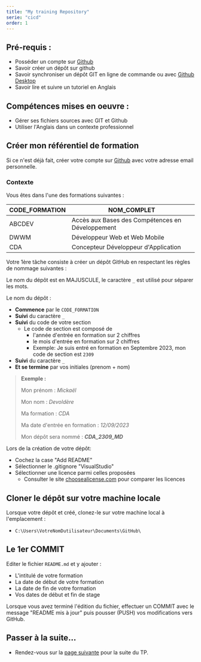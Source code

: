 ```yaml
---
title: "My training Repository"
serie: "cicd"
order: 1
---
```


## Pré-requis : 
- Posséder un compte sur [Github](https://github.com)
- Savoir créer un dépôt sur github
- Savoir synchroniser un dépôt GIT en ligne de commande ou avec [Github Desktop](https://desktop.github.com)
- Savoir lire et suivre un tutoriel en Anglais

## Compétences mises en oeuvre : 
- Gérer ses fichiers sources avec GIT et Github
- Utiliser l'Anglais dans un contexte professionnel


## Créer mon référentiel de formation

Si ce n'est déjà fait, créer votre compte sur [Github](https://github.com) avec votre adresse email personnelle.

### Contexte 

Vous êtes dans l'une des formations suivantes : 

| CODE_FORMATION | NOM_COMPLET |
| --- | --- |  
| ABCDEV | Accès aux Bases des Compétences en Développement |
| DWWM | Développeur Web et Web Mobile | 
| CDA | Concepteur Développeur d'Application |

Votre 1ère tâche consiste à créer un dépôt GitHub en respectant les règles de nommage suivantes : 

Le nom du dépôt est en MAJUSCULE, le caractère `_` est utilisé pour séparer les mots.

Le nom du dépôt : 

- **Commence** par le `CODE_FORMATION` 
- **Suivi** du caractère `_`
- **Suivi** du code de votre section 
    - Le code de section est composé de
        - l'année d'entrée en formation sur 2 chiffres
        - le mois d'entrée en formation sur 2 chiffres
        - Exemple: Je suis entré en formation en Septembre 2023, mon code de section est `2309`
- **Suivi** du caractère `_`
- **Et se termine** par vos initiales (prenom + nom)

> **Exemple :** 
>
> Mon prénom : *Mickaël*
>
> Mon nom : *Devoldère*
>
> Ma formation : *CDA*
>
> Ma date d'entrée en formation : *12/09/2023*
>
> Mon dépôt sera nommé : ***CDA_2309_MD***
>


Lors de la création de votre dépôt: 

- Cochez la case "Add README"
- Sélectionner le .gitignore "VisualStudio"
- Sélectionner une licence parmi celles proposées
    -  Consulter le site [choosealicense.com](https://choosealicense.com/) pour comparer les licences 


## Cloner le dépôt sur votre machine locale

Lorsque votre dépôt et créé, clonez-le sur votre machine local à l'emplacement :
- `C:\Users\VotreNomDutilisateur\Documents\GitHub\` 

## Le 1er COMMIT 

Editer le fichier `README.md` et y ajouter :

- L'intitulé de votre formation
- La date de début de votre formation
- La date de fin de votre formation
- Vos dates de début et fin de stage

Lorsque vous avez terminé l'édition du fichier, effectuer un COMMIT avec le message "README mis à jour" puis pousser (PUSH) vos modifications vers GitHub.

## Passer à la suite...

- Rendez-vous sur la [page suivante](../03-repository-dwwm-cda/) pour la suite du TP.